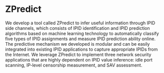 # ZPredict
We develop a tool called ZPredict to infer useful information through IPID side channels, which consists of IPID identification and IPID prediction algorithms based on machine learning technology to automatically classify five types of IPID assignments and measure IPID prediction ability online.
The predictive mechanism we developed is modular and can be easily integrated into existing IPID applications to capture appropriate IPIDs from the Internet.
We leverage ZPredict to implement three network security applications that are highly dependent on IPID value inference: idle port scanning, IP-level censorship measurement, and SAV assessment.
